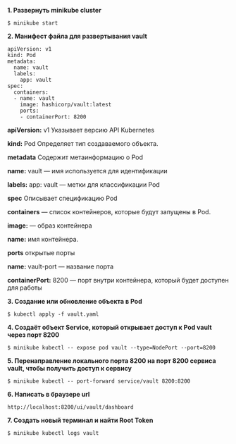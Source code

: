 **1. Развернуть minikube cluster**
```
$ minikube start
```
**2. Манифест файла для развертывания vault**

```
apiVersion: v1
kind: Pod
metadata:
  name: vault
  labels:
    app: vault
spec:
  containers:
  - name: vault
    image: hashicorp/vault:latest
    ports:
    - containerPort: 8200
```

**apiVersion:** v1
Указывает версию API Kubernetes

**kind:** Pod
Определяет тип создаваемого объекта.

**metadata**
Содержит метаинформацию о Pod

**name:** vault — имя  используется для идентификации

**labels:** app: vault — метки  для классификации Pod

**spec**
Описывает спецификацию Pod

**containers** — список контейнеров, которые будут запущены в Pod.

**image:** — образ контейнера  

**name:** имя контейнера.

**ports** открытые порты

**name:** vault-port — название порта

**containerPort:** 8200 — порт внутри контейнера, который будет доступен для работы 

**3. Создание или обновление объекта в Pod**
```
$ kubectl apply -f vault.yaml
```
**4. Создаёт объект Service, который открывает доступ к Pod vault через порт 8200**
```
$ minikube kubectl -- expose pod vault --type=NodePort --port=8200
```
**5. Перенаправление локального порта 8200 на порт 8200 сервиса vault, чтобы получить доступ к сервису**
```
$ minikube kubectl -- port-forward service/vault 8200:8200
```
**6. Написать в браузере url**
```
http://localhost:8200/ui/vault/dashboard
```
**7. Создать новый терминал и найти Root Token**
```
$ minikube kubectl logs vault
```
